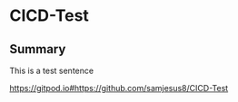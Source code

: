 # CICD-Test

## Summary

This is a test sentence

https://gitpod.io#https://github.com/samjesus8/CICD-Test